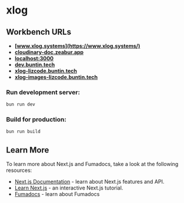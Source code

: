 # xlog

## Workbench URLs

- **[www.xlog.systems](https://www.xlog.systems/)**
- **[cloudinary-doc.zeabur.app](https://cloudinary-doc.zeabur.app/)**
- **[localhost:3000](http://localhost:3000/)**
- **[dev.buntin.tech](https://dev.buntin.tech/)**
- **[xlog-lizcode.buntin.tech](https://lizcode.buntin.tech/?folder=/home/liz/gits/xlog)**
- **[xlog-images-lizcode.buntin.tech](https://lizcode.buntin.tech/?folder=/home/liz/gits/xlog-images)**


### Run development server:

```bash
bun run dev
```

### Build for production:

```bash
bun run build
```


## Learn More

To learn more about Next.js and Fumadocs, take a look at the following
resources:

- [Next.js Documentation](https://nextjs.org/docs) - learn about Next.js
  features and API.
- [Learn Next.js](https://nextjs.org/learn) - an interactive Next.js tutorial.
- [Fumadocs](https://fumadocs.vercel.app) - learn about Fumadocs

